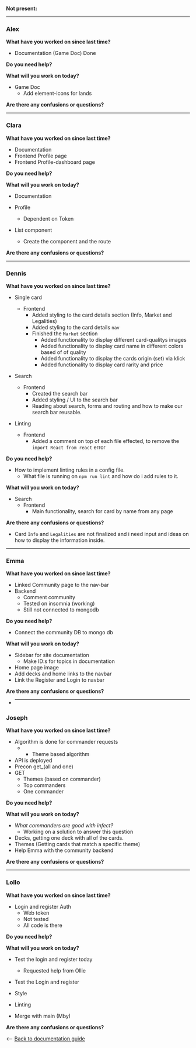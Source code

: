 **Not present:**

---

### Alex

**What have you worked on since last time?**

- Documentation (Game Doc) Done

**Do you need help?**

**What will you work on today?**

- Game Doc
  - Add element-icons for lands

**Are there any confusions or questions?**

---

### Clara

**What have you worked on since last time?**

- Documentation
- Frontend Profile page
- Frontend Profile-dashboard page

**Do you need help?**

**What will you work on today?**

- Documentation

- Profile

  - Dependent on Token

- List component
  - Create the component and the route

**Are there any confusions or questions?**

---

### Dennis

**What have you worked on since last time?**

- Single card

  - Frontend
    - Added styling to the card details section (Info, Market and Legalities)
    - Added styling to the card details `nav`
    - Finished the `Market` section
      - Added functionality to display different card-qualitys images
      - Added functionality to display card name in different colors based of of quality
      - Added functionality to display the cards origin (set) via klick
      - Added functionality to display card rarity and price

- Search

  - Frontend
    - Created the search bar
    - Added styling / UI to the search bar
    - Reading about search, forms and routing and how to make our search bar reusable.

- Linting
  - Frontend
    - Added a comment on top of each file effected, to remove the `import React from react` error

**Do you need help?**

- How to implement linting rules in a config file.
  - What file is running on `npm run lint` and how do i add rules to it.

**What will you work on today?**

- Search
  - Frontend
    - Main functionality, search for card by name from any page

**Are there any confusions or questions?**

- Card `Info` and `Legalities` are not finalized and i need input and ideas on how to display the information inside.

---

### Emma

**What have you worked on since last time?**

- Linked Community page to the nav-bar
- Backend
  - Comment community
  - Tested on insomnia (working)
  - Still not connected to mongodb

**Do you need help?**

- Connect the community DB to mongo db

**What will you work on today?**

- Sidebar for site documentation
  - Make ID:s for topics in documentation
- Home page image
- Add decks and home links to the navbar
- Link the Register and Login to navbar

**Are there any confusions or questions?**

- ***

### Joseph

**What have you worked on since last time?**

- Algorithm is done for commander requests
  - - Theme based algorithm
- API is deployed
- Precon get\_(all and one)
- GET
  - Themes (based on commander)
  - Top commanders
  - One commander

**Do you need help?**

**What will you work on today?**

- _What commanders are good with infect?_
  - Working on a solution to answer this question
- Decks, getting one deck with all of the cards.
- Themes (Getting cards that match a specific theme)
- Help Emma with the community backend

**Are there any confusions or questions?**

---

### Lollo

**What have you worked on since last time?**

- Login and register Auth
  - Web token
  - Not tested
  - All code is there

**Do you need help?**

**What will you work on today?**

- Test the login and register today

  - Requested help from Ollie

- Test the Login and register
- Style
- Linting
- Merge with main (Mby)

**Are there any confusions or questions?**

<-- [Back to documentation guide](../documentation_guide.md)
